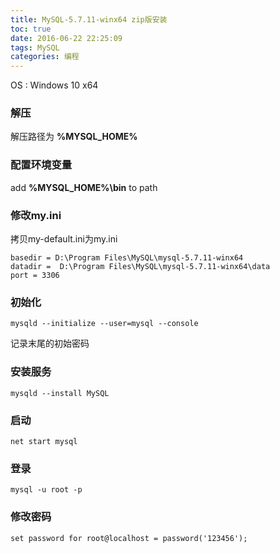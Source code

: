 ```yaml
---
title: MySQL-5.7.11-winx64 zip版安装
toc: true
date: 2016-06-22 22:25:09
tags: MySQL
categories: 编程
---
```


OS : Windows 10 x64

### 解压

解压路径为 **%MYSQL_HOME%**

### 配置环境变量

add **%MYSQL_HOME%\bin** to path

### 修改my.ini

拷贝my-default.ini为my.ini
```
basedir = D:\Program Files\MySQL\mysql-5.7.11-winx64
datadir =  D:\Program Files\MySQL\mysql-5.7.11-winx64\data
port = 3306
```
### 初始化
```
mysqld --initialize --user=mysql --console
```
记录末尾的初始密码

### 安装服务
```
mysqld --install MySQL
```
### 启动
```
net start mysql
```
### 登录
```
mysql -u root -p
```
### 修改密码
```
set password for root@localhost = password('123456');
```
